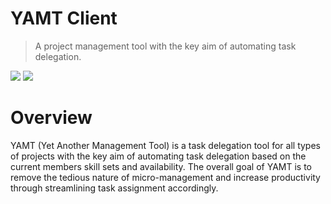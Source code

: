 # YAMT Client
> A project management tool with the key aim of automating task delegation.

![](https://img.shields.io/github/last-commit/taskflare/yamt-client?style=flat-square)
![](https://img.shields.io/travis/com/taskflare/yamt-client?style=flat-square)

# Overview
YAMT (Yet Another Management Tool) is a task delegation tool for all types of projects with the key aim of automating task delegation based on the current members skill sets and availability. The overall goal of YAMT is to remove the tedious nature of micro-management and increase productivity through streamlining task assignment accordingly.
